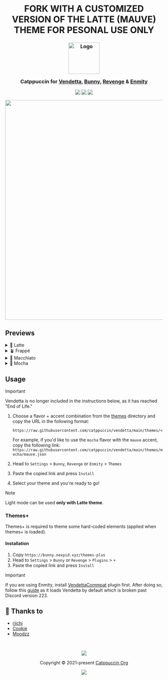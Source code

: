 <h1 align="center">FORK WITH A CUSTOMIZED VERSION OF THE LATTE (MAUVE) THEME FOR PESONAL USE ONLY</h1>

<h3 align="center">
 <img src="https://raw.githubusercontent.com/catppuccin/catppuccin/main/assets/logos/exports/1544x1544_circle.png" width="100" alt="Logo"/><br/>
 <img src="https://raw.githubusercontent.com/catppuccin/catppuccin/main/assets/misc/transparent.png" height="30" width="0px"/>
 Catppuccin for <a href="https://github.com/vendetta-mod/Vendetta">Vendetta</a>, <a href="https://github.com/pyoncord/Bunny">Bunny</a>, <a href='https://github.com/revenge-mod/revenge-bundle'>Revenge</a> & <a href="https://github.com/enmity-mod/enmity">Enmity</a>
 <img src="https://raw.githubusercontent.com/catppuccin/catppuccin/main/assets/misc/transparent.png" height="30" width="0px"/>
</h3>

<p align="center">
 <a href="https://github.com/catppuccin/vendetta/stargazers"><img src="https://img.shields.io/github/stars/catppuccin/vendetta?colorA=363a4f&colorB=b7bdf8&style=for-the-badge"></a>
 <a href="https://github.com/catppuccin/vendetta/issues"><img src="https://img.shields.io/github/issues/catppuccin/vendetta?colorA=363a4f&colorB=f5a97f&style=for-the-badge"></a>
 <a href="https://github.com/catppuccin/vendetta/contributors"><img src="https://img.shields.io/github/contributors/catppuccin/vendetta?colorA=363a4f&colorB=a6da95&style=for-the-badge"></a>
</p>

<p align="center">
  <img src="assets/preview.webp" height="700px"/>
</p>

## Previews

<details>
<summary>🌻 Latte</summary>
<img src="assets/latte.webp"/>
</details>
<details>
<summary>🪴 Frappé</summary>
<img src="assets/frappe.webp"/>
</details>
<details>
<summary>🌺 Macchiato</summary>
<img src="assets/macchiato.webp"/>
</details>
<details>
<summary>🌿 Mocha</summary>
<img src="assets/mocha.webp"/>
</details>

## Usage

> [!IMPORTANT]
> Vendetta is no longer included in the instructions below, as it has reached
> "End of Life."

1. Choose a flavor + accent combination from the [themes](./themes) directory and copy the URL in the following format:
   ```
   https://raw.githubusercontent.com/catppuccin/vendetta/main/themes/<flavor>/<accent>.json
   ```
   For example, if you'd like to use the `mocha` flavor with the `mauve` accent, copy the following link: `https://raw.githubusercontent.com/catppuccin/vendetta/main/themes/mocha/mauve.json`

2. Head to `Settings` > `Bunny`, `Revenge` or `Enmity` > `Themes`
3. Paste the copied link and press `Install`
4. Select your theme and you're ready to go!

> [!NOTE]  
> Light mode can be used **only with Latte theme**.

### Themes+

Themes+ is required to theme some hard-coded elements (applied when themes+ is
loaded).

#### Installation
1. Copy `https://bunny.nexpid.xyz/themes-plus`
2. Head to `Settings` > `Bunny` or `Revenge` > `Plugins` > `+`
3. Paste the copied link and press `Install`
> [!IMPORTANT]
> If you are using Enmity, install
> [VendettaCommpat](https://discord.com/channels/950850315601711176/1019645460589318165/1211473409154744350)
> plugin first. After doing so, follow this
> [guide](https://discord.com/channels/950850315601711176/1239393517151846412)
> as it loads Vendetta by default which is broken past Discord version 223.
> 

## 💝 Thanks to

- [riichi](https://github.com/riivx)
- [Cookie](https://github.com/Covkie)
- [Moodzz](https://github.com/Moodzz1)

&nbsp;

<p align="center">
 <img src="https://raw.githubusercontent.com/catppuccin/catppuccin/main/assets/footers/gray0_ctp_on_line.svg?sanitize=true" />
</p>

<p align="center">
 Copyright &copy; 2021-present <a href="https://github.com/catppuccin" target="_blank">Catppuccin Org</a>
</p>

<p align="center">
 <a href="https://github.com/catppuccin/catppuccin/blob/main/LICENSE"><img src="https://img.shields.io/static/v1.svg?style=for-the-badge&label=License&message=MIT&logoColor=d9e0ee&colorA=363a4f&colorB=b7bdf8"/></a>
</p>
